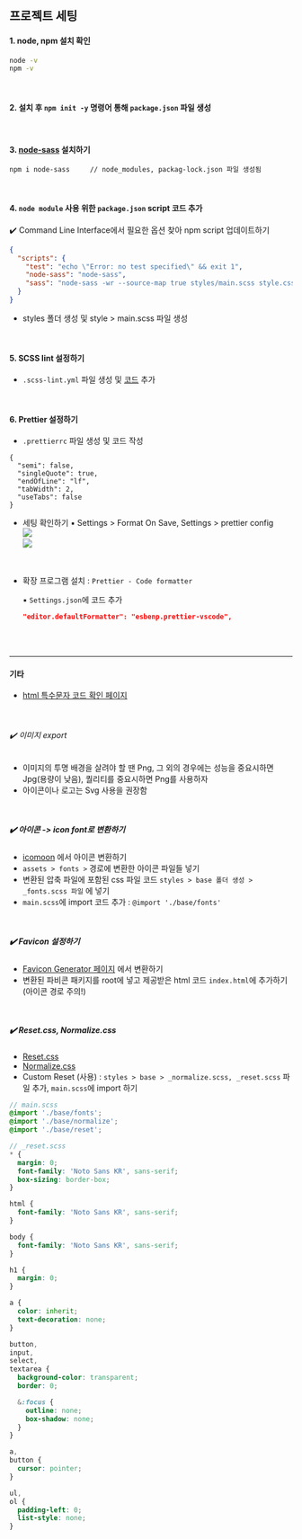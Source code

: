 ## 프로젝트 세팅

#### 1. node, npm 설치 확인

```bash
node -v
npm -v
```

</br>

#### 2. 설치 후 `npm init -y` 명령어 통해 `package.json` 파일 생성

</br>

#### 3. <a href="https://www.npmjs.com/package/node-sass">node-sass</a> 설치하기

```bash
npm i node-sass     // node_modules, packag-lock.json 파일 생성됨
```

</br>

#### 4. `node module` 사용 위한 `package.json` script 코드 추가

✔️ Command Line Interface에서 필요한 옵션 찾아 npm script 업데이트하기

```json
{
  "scripts": {
    "test": "echo \"Error: no test specified\" && exit 1",
    "node-sass": "node-sass",   
    "sass": "node-sass -wr --source-map true styles/main.scss style.css"
  }
}
```

- styles 폴더 생성 및 style > main.scss 파일 생성

</br>

#### 5. SCSS lint 설정하기

- `.scss-lint.yml` 파일 생성 및 <a href="https://gist.github.com/rohjs/e3fde744756de0d142ec2820c1cf4fcd">코드</a> 추가

</br>

#### 6. Prettier 설정하기

- `.prettierrc` 파일 생성 및 코드 작성

```
{
  "semi": false,
  "singleQuote": true,
  "endOfLine": "lf",
  "tabWidth": 2,
  "useTabs": false
}
```

- 세팅 확인하기
  ▪️ Settings > Format On Save, Settings > prettier config
  <br/>
  <image src="./assets/images/reademe-images/prettier-setting1.png"/>
  <br/>
  <image src="./assets/images/reademe-images/prettier-setting2.png"/>

<br/>

- 확장 프로그램 설치 : `Prettier - Code formatter`

  ▪️ `Settings.json`에 코드 추가

  ```json
  "editor.defaultFormatter": "esbenp.prettier-vscode",
  ```

<br/>
<br/>

---

#### 기타

- <a href="https://tools.w3cub.com/html-entities">html 특수문자 코드 확인 페이지</a>

</br>

###### ✔️ 이미지 export

- 이미지의 투명 배경을 살려야 할 땐 Png, 그 외의 경우에는 성능을 중요시하면 Jpg(용량이 낮음), 퀄리티를 중요시하면 Png를 사용하자
- 아이콘이나 로고는 Svg 사용을 권장함

<br/>

##### ✔️ 아이콘 -> icon font로 변환하기

- <a href="https://icomoon.io/app/#/select">icomoon</a> 에서 아이콘 변환하기
- `assets > fonts >` 경로에 변환한 아이콘 파일들 넣기
- 변환된 압축 파일에 포함된 css 파일 코드 `styles > base 폴더 생성 > _fonts.scss 파일` 에 넣기
- `main.scss`에 import 코드 추가 : `@import './base/fonts'`

<br/>

##### ✔️ Favicon 설정하기

- <a href="https://realfavicongenerator.net/">Favicon Generator 페이지</a> 에서 변환하기
- 변환된 파비콘 패키지를 root에 넣고 제공받은 html 코드 `index.html`에 추가하기 (아이콘 경로 주의!)

<br/>

##### ✔️ Reset.css, Normalize.css

- <a href="https://meyerweb.com/eric/tools/css/reset/">Reset.css</a>
- <a href="https://necolas.github.io/normalize.css/">Normalize.css</a>
- Custom Reset (사용) : `styles > base > _normalize.scss, _reset.scss` 파일 추가, `main.scss`에 import 하기

```scss
// main.scss
@import './base/fonts';
@import './base/normalize';
@import './base/reset';
```

```scss
// _reset.scss
* {
  margin: 0;
  font-family: 'Noto Sans KR', sans-serif;
  box-sizing: border-box;
}

html {
  font-family: 'Noto Sans KR', sans-serif;
}

body {
  font-family: 'Noto Sans KR', sans-serif;
}

h1 {
  margin: 0;
}

a {
  color: inherit;
  text-decoration: none;
}

button,
input,
select,
textarea {
  background-color: transparent;
  border: 0;

  &:focus {
    outline: none;
    box-shadow: none;
  }
}

a,
button {
  cursor: pointer;
}

ul,
ol {
  padding-left: 0;
  list-style: none;
}
```

<br/>
